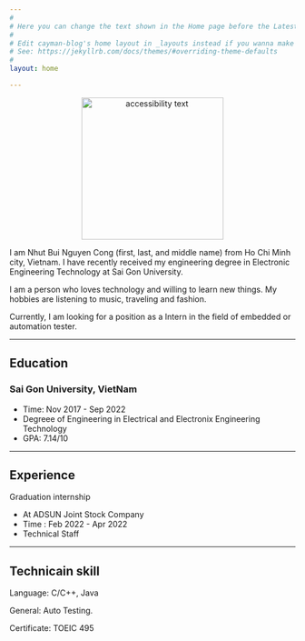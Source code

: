 ```yaml
---
#
# Here you can change the text shown in the Home page before the Latest Posts section.
#
# Edit cayman-blog's home layout in _layouts instead if you wanna make some changes
# See: https://jekyllrb.com/docs/themes/#overriding-theme-defaults
#
layout: home

---
```

<p align="center">
  <img src="https://lh3.googleusercontent.com/9Bhji6muyQEOIiAGIaKCH1PlpsT4PKQc4f1nzzMYWC4-VxVr5XjhZxDQfisTe8VPUx54cWrmvwdEaQ0yq0U5lXyNjNwFT9PVNsjbhZogu8VJhMOeuKUynWJ6ZWjKIllnhNWBcltPBoc--gPi3lu9C7GZ66mnR6espDOKgz6508bPkzt3iH2GaFcSvpBXli0kdmVx6wPuHmSbKhhez6hoiw8uiVShsTuiCRTZ1VSS7-LBco8OyoMt1IfDPMnP6JNF1iNSKAy9FA0yppG4baFPr8f0WIYCIF2DZUcD6T9iPby29WBQTrSAG7_L0Yi_PiHPod_HQfeeKVRf8tUHbqevcn4_RA3tgbwPUi2lZEH0d9BYHInwPj8KpXqc0W-gfxXEZTL1V3kHQY8VhE_k_3X2z9cKMBPU2SwSTeSEtFsvSCBz8-RLmtc3IlrzdefzI1TsxtGMGwlzVflkXDhMMwnw7fooStUAadoXRzMJhkItCMobHCcoLXwBz74NQXKCcxS0a2q5-yHvJHtCdcoXaITZ7hfy0XAXTZKdpt6QMoJf55P5v7NloIBAHQEjqyZOwDjW8AOlxyHcoxmBpj_VCKDEs-z-_ZheIgoWvbJcsdaZv2BU9d1i_cnb-36CrOTQD2yx-YCa8iuOKYH7Tp4Qm1F9_yJtE0C10nLvp31knMSr0nyRGlNwGpRLt845JfksETOzzrcWTjD5ecmt0LACOVrNyabWvs2T2-KT5-M_uMoiJjMc7VWpc1qWWEGRc-St-68DuxK35eBG-qRxxfrsOd5MvCveplPG0eOr7Iw=w791-h667-no?authuser=0" width="250" alt="accessibility text">
</p>

I am Nhut Bui Nguyen Cong (first, last, and middle name) from Ho Chi Minh city, Vietnam. I have recently received my engineering degree in Electronic Engineering Technology at Sai Gon University.

I am a person who loves technology and willing to learn new things. My hobbies are listening to music, traveling and fashion.

Currently, I am looking for a position as a Intern in the field of embedded or automation tester.



------
## Education


### Sai Gon University, VietNam
* Time: Nov 2017 - Sep 2022
* Degreee of Engineering in Electrical and Electronix Engineering Technology
* GPA: 7.14/10



------
## Experience

Graduation internship
  * At ADSUN Joint Stock Company
  * Time : Feb 2022 - Apr 2022
  * Technical Staff

  


------
## Technicain skill

Language: C/C++, Java

General: Auto Testing.

Certificate: TOEIC 495


<!--Start of Tawk.to Script-->
<script type="text/javascript">
var Tawk_API=Tawk_API||{}, Tawk_LoadStart=new Date();
(function(){
var s1=document.createElement("script"),s0=document.getElementsByTagName("script")[0];
s1.async=true;
s1.src='https://embed.tawk.to/62d638d9b0d10b6f3e7d0292/1g8acs4us';
s1.charset='UTF-8';
s1.setAttribute('crossorigin','*');
s0.parentNode.insertBefore(s1,s0);
})();
</script>
<!--End of Tawk.to Script-->



















































































